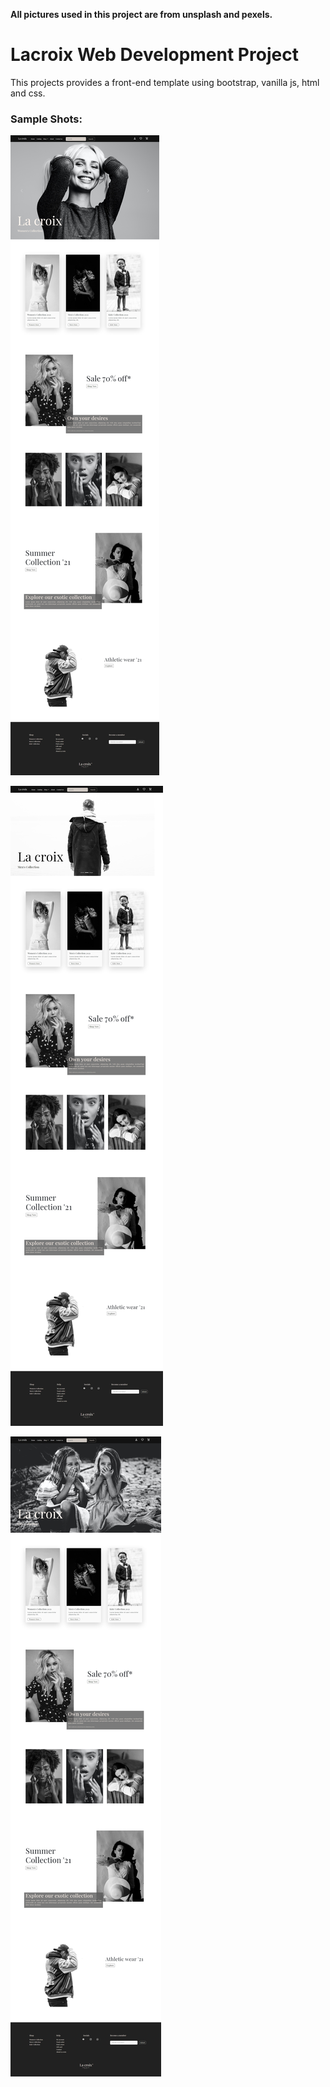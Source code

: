 **All pictures used in this project are from unsplash and pexels.**
# Lacroix Web Development Project

This projects provides a front-end template using bootstrap, vanilla js, html and css.

### Sample Shots:

![Women's](Women's.jpeg)

![Men's](Men's.jpeg)

![Kids'](Kids'.jpeg)

